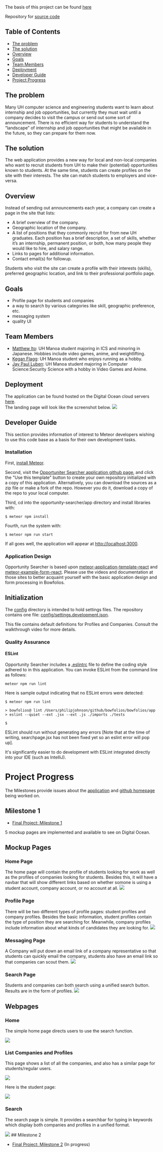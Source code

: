 The basis of this project can be found [here](http://courses.ics.hawaii.edu/ics314s21/morea/final-project/reading-project-company-connector.html)

Repository for [source code](https://github.com/opportunity-searcher/opportunity-searcher)

## Table of Contents

* [The problem](#the-problem)
* [The solution](#the-solution)
* [Overview](#overview)
* [Goals](#goals)
* [Team Members](#team-members)
* [Deployment](#deployment)
* [Developer Guide](#developer-guide)
* [Project Progress](#project-progress)

## The problem

Many UH computer science and engineering students want to learn about internship and job opportunities, but currently they must wait until a company decides to visit the campus or send out some sort of announcement. There is no efficient way for students to understand the “landscape” of internship and job opportunities that might be available in the future, so they can prepare for them now.

## The solution

The web application provides a new way for local and non-local companies who want to recruit students from UH to make their (potential) opportunities known to students. At the same time, students can create profiles on the site with their interests. The site can match students to employers and vice-versa.

## Overview

Instead of sending out announcements each year, a company can create a page in the site that lists:

- A brief overview of the company.
- Geographic location of the company.
- A list of positions that they commonly recruit for from new UH graduates. Each position has a brief description, a set of skills, whether it’s an internship, permanent position, or both, how many people they would like to hire, and salary range.
- Links to pages for additional information.
- Contact email(s) for followup.

Students who visit the site can create a profile with their interests (skills), preferred geographic location, and link to their professional portfolio page.

## Goals

- Profile page for students and companies
- a way to search by various categories like skill, geographic preference, etc.
- messaging system
- quality UI

## Team Members

- [Matthew Ito](https://github.com/Matt-Ito): UH Manoa student majoring in ICS and minoring in Japanese. Hobbies include video games, anime, and weightlifting.
- [Kegan Flagg](https://github.com/keggit): UH Manoa student who enjoys running as a hobby.
- [Jay Paul Luben](https://github.com/jpluben): UH Manoa student majoring in Computer Science:Security Science with a hobby in Video Games and Anime.

## Deployment

The application can be found hosted on the Digital Ocean cloud servers [here](http://104.131.93.174/).\
The landing page will look like the screenshot below.
<img src="doc/landing-page.png">

## Developer Guide

This section provides information of interest to Meteor developers wishing to use this code base as a basis for their own development tasks.

### Installation

First, [install Meteor](https://www.meteor.com/install).

Second, visit the [Opportuniter Searcher application github page](https://github.com/opportunity-searcher/opportunity-searcher), and click the "Use this template" button to create your own repository initialized with a copy of this application. Alternatively, you can download the sources as a zip file or make a fork of the repo.  However you do it, download a copy of the repo to your local computer.

Third, cd into the opportunity-searcher/app directory and install libraries with:

```
$ meteor npm install
```

Fourth, run the system with:

```
$ meteor npm run start
```

If all goes well, the application will appear at [http://localhost:3000](http://localhost:3000).

### Application Design

Opportunity Searcher is based upon [meteor-application-template-react](https://ics-software-engineering.github.io/meteor-application-template-react/) and [meteor-example-form-react](https://ics-software-engineering.github.io/meteor-example-form-react/). Please use the videos and documentation at those sites to better acquaint yourself with the basic application design and form processing in Bowfolios.

## Initialization

The [config](https://github.com/bowfolios/bowfolios/tree/master/config) directory is intended to hold settings files.  The repository contains one file: [config/settings.development.json](https://github.com/bowfolios/bowfolios/blob/master/config/settings.development.json).

This file contains default definitions for Profiles and Companies. Consult the walkthrough video for more details.

### Quality Assurance

#### ESLint

Opportunity Searcher includes a [.eslintrc](https://github.com/opportunity-searcher/opportunity-searcher/blob/master/app/.eslintrc) file to define the coding style adhered to in this application. You can invoke ESLint from the command line as follows:

```
meteor npm run lint
```

Here is sample output indicating that no ESLint errors were detected:

```
$ meteor npm run lint

> bowfolios@ lint /Users/philipjohnson/github/bowfolios/bowfolios/app
> eslint --quiet --ext .jsx --ext .js ./imports ./tests

$
```

ESLint should run without generating any errors [Note that at the time of writing, searchpage.jsx has not been fixed yet so an eslint error will pop up].

It's significantly easier to do development with ESLint integrated directly into your IDE (such as IntelliJ).

# Project Progress

The Milestones provide issues about the [application](http://104.131.93.174/) and [github homepage](https://opportunity-searcher.github.io/) being worked on.

## Milestone 1

* [Final Project: Milestone 1](https://github.com/orgs/opportunity-searcher/projects/1)

5 mockup pages are implemented and available to see on Digital Ocean.

## Mockup Pages

### Home Page

The home page will contain the profile of students looking for work as well as the profiles of companies looking for students. Besides this, it will have a navbar that will show different links based on whether somone is using a student account, company account, or no account at all.
<img src="doc/home.png">

### Profile Page

There will be two different types of profile pages: student profiles and company profiles. Besides the basic information, student profiles contain the type of position they are searching for. Meanwhile, company profiles include information about what kinds of candidates they are looking for.
<img src="doc/profile.png">

### Messaging Page

A Company will put down an email link of a company representative so that students can quickly email the company, students also have an email link so that companies can scout them.
<img src="doc/message.png">

### Search Page

Students and companies can both search using a unified search button. Results are in the form of profiles.
<img src="doc/search.png">

## Webpages

### Home

The simple home page directs users to use the search function.

<img src="doc/home-m1.png">

### List Companies and Profiles

This page shows a list of all the companies, and also has a similar page for students/regular users.

<img src="doc/companies-m1.png">

Here is the student page:

<img src="doc/students-m1.png">

### Search

The search page is simple. It provides a searchbar for typing in keywords which display both companies and profiles in a unified format.

<img src="doc/search-m1.png">
## Milestone 2

* [Final Project: Milestone 2](https://github.com/orgs/opportunity-searcher/projects/2) (In progress)


